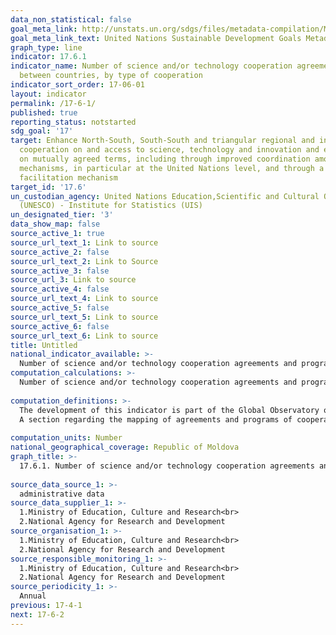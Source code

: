```yaml
---
data_non_statistical: false
goal_meta_link: http://unstats.un.org/sdgs/files/metadata-compilation/Metadata-Goal-17.pdf
goal_meta_link_text: United Nations Sustainable Development Goals Metadata (pdf 468kB)
graph_type: line
indicator: 17.6.1
indicator_name: Number of science and/or technology cooperation agreements and programmes
  between countries, by type of cooperation
indicator_sort_order: 17-06-01
layout: indicator
permalink: /17-6-1/
published: true
reporting_status: notstarted
sdg_goal: '17'
target: Enhance North-South, South-South and triangular regional and international
  cooperation on and access to science, technology and innovation and enhance knowledge-sharing
  on mutually agreed terms, including through improved coordination among existing
  mechanisms, in particular at the United Nations level, and through a global technology
  facilitation mechanism
target_id: '17.6'
un_custodian_agency: United Nations Education,Scientific and Cultural Organisation
  (UNESCO) - Institute for Statistics (UIS)
un_designated_tier: '3'
data_show_map: false
source_active_1: true
source_url_text_1: Link to source
source_active_2: false
source_url_text_2: Link to Source
source_active_3: false
source_url_3: Link to source
source_active_4: false
source_url_text_4: Link to source
source_active_5: false
source_url_text_5: Link to source
source_active_6: false
source_url_text_6: Link to source
title: Untitled
national_indicator_available: >-
  Number of science and/or technology cooperation agreements and programmes concluded with other countries, by type of cooperation
computation_calculations: >-
  Number of science and/or technology cooperation agreements and programmes concluded with other countries, by type of cooperation.<br> 
  
computation_definitions: >-
  The development of this indicator is part of the Global Observatory of Science, Technology and Innovation Policy (GO-SPIN) UNESCO, which is a new tool of analysis and support to develop science, technological and innovative policies (STI). Based on the GO-SPIN survey, UNESCO collects information and data about the national landscape of research and innovation in the countries, the evolution of STI policies and STI policy cycles in 57 countries (21 countries from Latin America and Caribbean; 18 countries from Sub-Saharan Africa; 7 from Asia; 10 Arabian states and Israel).<br> 
  A section regarding the mapping of agreements and programs of cooperation in STI among countries is explicitly included, alongside the "acts, draft legislative acts, regulations and international agreements on STI”, which is already a part of the inventory. The relevant information for this indicator was already collected in a pilot set of 999 international cooperation treaties in 20 countries.<br> 
  
computation_units: Number 
national_geographical_coverage: Republic of Moldova
graph_title: >-
  17.6.1. Number of science and/or technology cooperation agreements and programmes concluded with other countries, by type of cooperation <br> 
  
source_data_source_1: >-
  administrative data 
source_data_supplier_1: >-
  1.Ministry of Education, Culture and Research<br> 
  2.National Agency for Research and Development
source_organisation_1: >-
  1.Ministry of Education, Culture and Research<br> 
  2.National Agency for Research and Development
source_responsible_monitoring_1: >-
  1.Ministry of Education, Culture and Research<br> 
  2.National Agency for Research and Development
source_periodicity_1: >-
  Annual
previous: 17-4-1
next: 17-6-2
---
```

